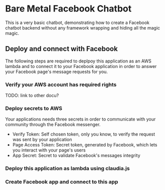 # Bare Metal Facebook Chatbot

This is a very basic chatbot, demonstrating how to create a Facebook chatbot backend without any framework wrapping and hiding all the magic magic.

## Deploy and connect with Facebook

The following steps are required to deplpoy this application as an AWS lambda and to connect it to your Facebook application in order to answer your Facebook page's message requests for you.

### Verify your AWS account has required rights

TODO: link to other docu?

### Deploy secrets to AWS

Your applications needs three secrets in order to communicate with your community through the Facebook messenger.
- Verify Token: Self chosen token, only you know, to verify the request was sent by your application
- Page Access Token: Secret token, generated by Facebook, which lets you interact with your page's users
- App Secret: Secret to validate Facebook's messages integrity

### Deploy this application as lambda using claudia.js

### Create Facebook app and connect to this app